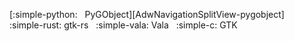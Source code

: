 [:simple-python: &nbsp; PyGObject][AdwNavigationSplitView-pygobject] &nbsp;
:simple-rust: gtk-rs &nbsp;
:simple-vala: Vala &nbsp;
:simple-c: GTK 
